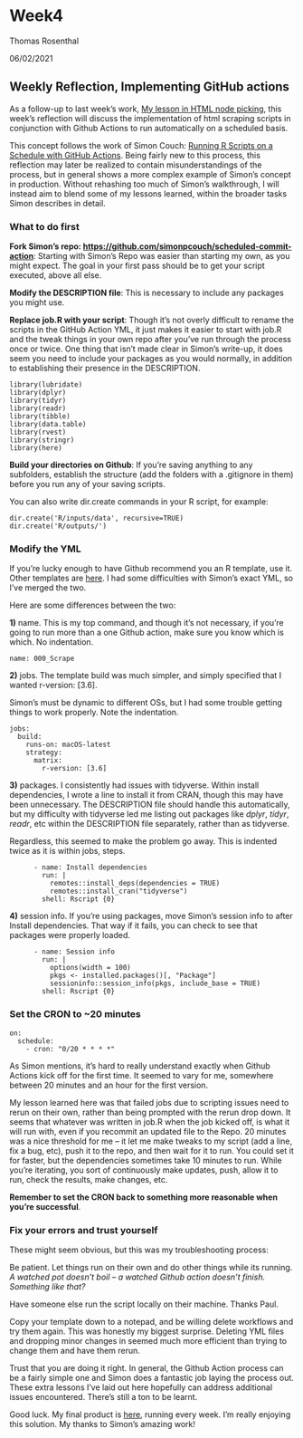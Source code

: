 Week4
================
Thomas Rosenthal

06/02/2021

## Weekly Reflection, Implementing GitHub actions

As a follow-up to last week’s work, [My lesson in HTML node
picking](https://github.com/mrpotatocode/COFEE_COFFEE_COFFEE/tree/main/journal/Week3),
this week’s reflection will discuss the implementation of html scraping
scripts in conjunction with Github Actions to run automatically on a
scheduled basis.

This concept follows the work of Simon Couch: [Running R Scripts on a
Schedule with GitHub
Actions](https://blog.simonpcouch.com/blog/r-github-actions-commit/).
Being fairly new to this process, this reflection may later be realized
to contain misunderstandings of the process, but in general shows a more
complex example of Simon’s concept in production. Without rehashing too
much of Simon’s walkthrough, I will instead aim to blend some of my
lessons learned, within the broader tasks Simon describes in detail.

### What to do first

**Fork Simon’s repo:
<https://github.com/simonpcouch/scheduled-commit-action>**: Starting
with Simon’s Repo was easier than starting my own, as you might expect.
The goal in your first pass should be to get your script executed, above
all else.

**Modify the DESCRIPTION file**: This is necessary to include any
packages you might use.

**Replace job.R with your script**: Though it’s not overly difficult to
rename the scripts in the GitHub Action YML, it just makes it easier to
start with job.R and the tweak things in your own repo after you’ve run
through the process once or twice. One thing that isn’t made clear in
Simon’s write-up, it does seem you need to include your packages as you
would normally, in addition to establishing their presence in the
DESCRIPTION.

    library(lubridate)
    library(dplyr)
    library(tidyr)
    library(readr)
    library(tibble)
    library(data.table)
    library(rvest)
    library(stringr)
    library(here)

**Build your directories on Github**: If you’re saving anything to any
subfolders, establish the structure (add the folders with a .gitignore
in them) before you run any of your saving scripts.

You can also write dir.create commands in your R script, for example:

    dir.create('R/inputs/data', recursive=TRUE)
    dir.create('R/outputs/')

### Modify the YML

If you’re lucky enough to have Github recommend you an R template, use
it. Other templates are
[here](https://github.com/r-lib/actions/tree/master/examples#readme). I
had some difficulties with Simon’s exact YML, so I’ve merged the two.

Here are some differences between the two:

**1)** name. This is my top command, and though it’s not necessary, if
you’re going to run more than a one Github action, make sure you know
which is which. No indentation.

    name: 000_Scrape

**2)** jobs. The template build was much simpler, and simply specified
that I wanted r-version: \[3.6\].

Simon’s must be dynamic to different OSs, but I had some trouble getting
things to work properly. Note the indentation.

    jobs:
      build:
        runs-on: macOS-latest
        strategy:
          matrix:
            r-version: [3.6]

**3)** packages. I consistently had issues with tidyverse. Within
install dependencies, I wrote a line to install it from CRAN, though
this may have been unnecessary. The DESCRIPTION file should handle this
automatically, but my difficulty with tidyverse led me listing out
packages like *dplyr*, *tidyr*, *readr*, etc within the DESCRIPTION file
separately, rather than as tidyverse.

Regardless, this seemed to make the problem go away. This is indented
twice as it is within jobs, steps.

``` 
      - name: Install dependencies
        run: |
          remotes::install_deps(dependencies = TRUE)
          remotes::install_cran("tidyverse")
        shell: Rscript {0}
```

**4)** session info. If you’re using packages, move Simon’s session info
to after Install dependencies. That way if it fails, you can check to
see that packages were properly loaded.

``` 
      - name: Session info
        run: |
          options(width = 100)
          pkgs <- installed.packages()[, "Package"]
          sessioninfo::session_info(pkgs, include_base = TRUE)
        shell: Rscript {0}
```

### Set the CRON to ~20 minutes

    on:
      schedule:
        - cron: "0/20 * * * *"

As Simon mentions, it’s hard to really understand exactly when Github
Actions kick off for the first time. It seemed to vary for me, somewhere
between 20 minutes and an hour for the first version.

My lesson learned here was that failed jobs due to scripting issues need
to rerun on their own, rather than being prompted with the rerun drop
down. It seems that whatever was written in job.R when the job kicked
off, is what it will run with, even if you recommit an updated file to
the Repo. 20 minutes was a nice threshold for me – it let me make tweaks
to my script (add a line, fix a bug, etc), push it to the repo, and then
wait for it to run. You could set it for faster, but the dependencies
sometimes take 10 minutes to run. While you’re iterating, you sort of
continuously make updates, push, allow it to run, check the results,
make changes, etc.

**Remember to set the CRON back to something more reasonable when you’re
successful**.

### Fix your errors and trust yourself

These might seem obvious, but this was my troubleshooting process:

Be patient. Let things run on their own and do other things while its
running. *A watched pot doesn’t boil – a watched Github action doesn’t
finish. Something like that?*

Have someone else run the script locally on their machine. Thanks Paul.

Copy your template down to a notepad, and be willing delete workflows
and try them again. This was honestly my biggest surprise. Deleting YML
files and dropping minor changes in seemed much more efficient than
trying to change them and have them rerun.

Trust that you are doing it right. In general, the Github Action process
can be a fairly simple one and Simon does a fantastic job laying the
process out. These extra lessons I’ve laid out here hopefully can
address additional issues encountered. There’s still a ton to be learnt.

Good luck. My final product is
[here](https://github.com/mrpotatocode/Automatic_Drip), running every
week. I’m really enjoying this solution. My thanks to Simon’s amazing
work\!
